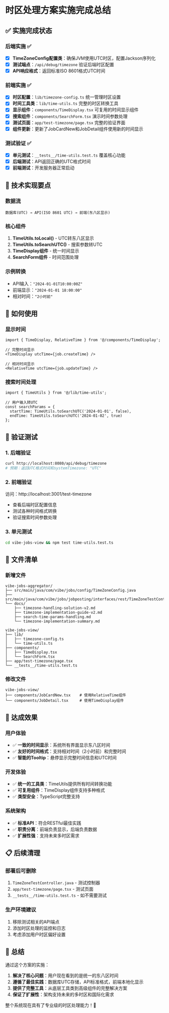 # 时区处理方案实施完成总结

## ✅ 实施完成状态

### 后端实施 ✅
- [x] **TimeZoneConfig配置类**：确保JVM使用UTC时区，配置Jackson序列化
- [x] **测试端点**：`/api/debug/timezone` 验证后端时区配置
- [x] **API响应格式**：返回标准ISO 8601格式UTC时间

### 前端实施 ✅  
- [x] **时区配置**：`lib/timezone-config.ts` 统一管理时区设置
- [x] **时间工具类**：`lib/time-utils.ts` 完整的时区转换工具
- [x] **显示组件**：`components/TimeDisplay.tsx` 可复用的时间显示组件
- [x] **搜索组件**：`components/SearchForm.tsx` 演示时间参数处理
- [x] **测试页面**：`app/test-timezone/page.tsx` 完整的验证界面
- [x] **组件更新**：更新了JobCardNew和JobDetail组件使用新的时间显示

### 测试验证 ✅
- [x] **单元测试**：`__tests__/time-utils.test.ts` 覆盖核心功能
- [x] **后端测试**：API返回正确的UTC格式时间
- [x] **前端测试**：开发服务器正常启动

## 🔧 技术实现要点

### 数据流
```
数据库(UTC) → API(ISO 8601 UTC) → 前端(东八区显示)
```

### 核心组件
1. **TimeUtils.toLocal()** - UTC转东八区显示
2. **TimeUtils.toSearchUTC()** - 搜索参数转UTC
3. **TimeDisplay组件** - 统一时间显示
4. **SearchForm组件** - 时间范围处理

### 示例转换
- API输入：`"2024-01-01T10:00:00Z"`
- 前端显示：`"2024-01-01 18:00:00"`
- 相对时间：`"2小时前"`

## 🚀 如何使用

### 显示时间
```tsx
import { TimeDisplay, RelativeTime } from '@/components/TimeDisplay';

// 完整时间显示
<TimeDisplay utcTime={job.createTime} />

// 相对时间显示  
<RelativeTime utcTime={job.updateTime} />
```

### 搜索时间处理
```tsx
import { TimeUtils } from '@/lib/time-utils';

// 用户输入转UTC
const searchParams = {
  startTime: TimeUtils.toSearchUTC('2024-01-01', false),
  endTime: TimeUtils.toSearchUTC('2024-01-02', true)
};
```

## 🧪 验证测试

### 1. 后端验证
```bash
curl http://localhost:8080/api/debug/timezone
# 预期：返回UTC格式时间和systemTimezone: "UTC"
```

### 2. 前端验证
访问：http://localhost:3001/test-timezone
- 查看后端时区配置信息
- 测试各种时间格式转换
- 验证搜索时间参数处理

### 3. 单元测试
```bash
cd vibe-jobs-view && npm test time-utils.test.ts
```

## 📁 文件清单

### 新增文件
```
vibe-jobs-aggregator/
├── src/main/java/com/vibe/jobs/config/TimeZoneConfig.java
├── src/main/java/com/vibe/jobs/jobposting/interfaces/rest/TimeZoneTestController.java
└── docs/
    ├── timezone-handling-solution-v2.md
    ├── timezone-implementation-guide-v2.md
    ├── search-time-params-handling.md
    └── timezone-implementation-summary.md

vibe-jobs-view/
├── lib/
│   ├── timezone-config.ts
│   └── time-utils.ts
├── components/
│   ├── TimeDisplay.tsx
│   └── SearchForm.tsx
├── app/test-timezone/page.tsx
└── __tests__/time-utils.test.ts
```

### 修改文件
```
vibe-jobs-view/
├── components/JobCardNew.tsx    # 使用RelativeTime组件
└── components/JobDetail.tsx     # 使用TimeDisplay组件
```

## 🎯 达成效果

### 用户体验
- ✅ **一致的时间显示**：系统所有界面显示东八区时间
- ✅ **友好的时间格式**：支持相对时间（2小时前）和完整时间
- ✅ **智能的Tooltip**：悬停显示完整时间信息和UTC时间

### 开发体验  
- ✅ **统一的工具类**：TimeUtils提供所有时间转换功能
- ✅ **可复用组件**：TimeDisplay组件支持多种格式
- ✅ **类型安全**：TypeScript完整支持

### 系统架构
- ✅ **标准API**：符合RESTful最佳实践
- ✅ **职责分离**：前端负责显示，后端负责数据
- ✅ **扩展性强**：支持未来多时区需求

## 📋 后续清理

### 部署后可删除
1. `TimeZoneTestController.java` - 测试控制器
2. `app/test-timezone/page.tsx` - 测试页面  
3. `__tests__/time-utils.test.ts` - 如不需要测试

### 生产环境建议
1. 移除测试相关的API端点
2. 添加时区处理的监控和日志
3. 考虑添加用户时区偏好设置

## 🎉 总结

通过这个方案的实施：

1. **解决了核心问题**：用户现在看到的是统一的东八区时间
2. **遵循了最佳实践**：数据库UTC存储，API标准格式，前端本地化显示
3. **提供了完整工具**：从底层工具类到高级组件的完整解决方案
4. **保证了扩展性**：架构支持未来的多时区和国际化需求

整个系统现在具有了专业级的时区处理能力！🚀